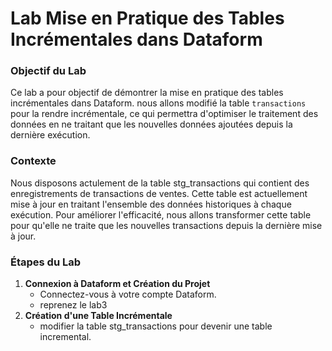 # Lab Mise en Pratique des Tables Incrémentales dans Dataform
### Objectif du Lab
Ce lab a pour objectif de démontrer la mise en pratique des tables incrémentales dans Dataform. nous allons modifié la table `transactions` pour la rendre incrémentale, ce qui permettra d'optimiser le traitement des données en ne traitant que les nouvelles données ajoutées depuis la dernière exécution.
### Contexte
Nous disposons actulement de la table stg_transactions qui contient des enregistrements de transactions de ventes. Cette table est actuellement mise à jour en traitant l'ensemble des données historiques à chaque exécution. Pour améliorer l'efficacité, nous allons transformer cette table pour qu'elle ne traite que les nouvelles transactions depuis la dernière mise à jour.

### Étapes du Lab
1. **Connexion à Dataform et Création du Projet**
   * Connectez-vous à votre compte Dataform.
   * reprenez le lab3
2. **Création d'une Table Incrémentale**
   * modifier la table stg_transactions pour devenir une table incremental.